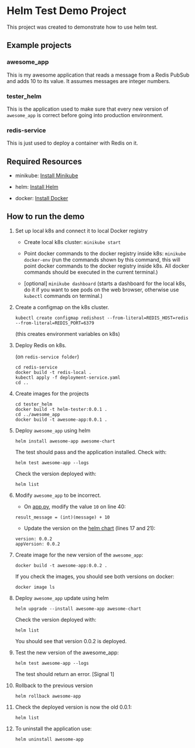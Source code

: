 # Helm Test Demo Project

This project was created to demonstrate how to use helm test.

## Example projects

### awesome_app

This is my awesome application that reads a message from a Redis PubSub and 
adds 10 to its value. It assumes messages are integer numbers.

### tester_helm

This is the application used to make sure that every new version of 
`awesome_app` is correct before going into production environment.

### redis-service

This is just used to deploy a container with Redis on it.

## Required Resources

* minikube: [Install Minikube](https://kubernetes.io/docs/tasks/tools/install-minikube/)

* helm: [Install Helm](https://helm.sh/docs/intro/install/)

* docker: [Install Docker](https://docs.docker.com/get-docker/)

## How to run the demo

1. Set up local k8s and connect it to local Docker registry
    
    * Create local k8s cluster: `minikube start`

    * Point docker commands to the docker registry inside k8s: `minikube docker-env` 
(run the commands shown by this command, this will point docker commands to 
the docker registry inside k8s. All docker commands should be executed in the 
current terminal.)

    * [optional] `minikube dashboard`  (starts a dashboard for the local k8s, do it
if you want to see pods on the web browser, otherwise use `kubectl` commands
on terminal.)

2. Create a configmap on the k8s cluster.

    `kubectl create configmap redishost --from-literal=REDIS_HOST=redis  --from-literal=REDIS_PORT=6379`

    (this creates environment variables on k8s)

3. Deploy Redis on k8s.

    (on `redis-service folder`)
    ```
    cd redis-service
    docker build -t redis-local .
    kubectl apply -f deployment-service.yaml
    cd ..
    ```

4. Create images for the projects
    ```
    cd tester_helm
    docker build -t helm-tester:0.0.1 .
    cd ../awesome_app
    docker build -t awesome-app:0.0.1 .
    ```

5. Deploy `awesome_app` using helm
    ```
    helm install awesome-app awesome-chart
    ```

    The test should pass and the application installed. Check with:
    ```
    helm test awesome-app --logs
    ```

    Check the version deployed with:
    ```
    helm list
    ```

6. Modify `awesome_app` to be incorrect.
    * On [app.py](awesome_app/app.py), modify the value `10` on line 40:
    ```
    result_message = (int)(message) + 10
    ```

    * Update the version on the [helm chart](awesome_app/awesome_chart/Chart.yaml) (lines 17 and 21):
    ```
    version: 0.0.2
    appVersion: 0.0.2
    ```

7. Create image for the new version of the `awesome_app`:
    ```
    docker build -t awesome-app:0.0.2 .
    ```

    If you check the images, you should see both versions on docker:
    ```
    docker image ls
    ```

8. Deploy `awesome_app` update using helm
    ```
    helm upgrade --install awesome-app awesome-chart
    ```

    Check the version deployed with:
    ```
    helm list
    ```
    You should see that version 0.0.2 is deployed.

9. Test the new version of the awesome_app:
    ```
    helm test awesome-app --logs
    ```
    
    The test should return an error. [Signal 1]

10. Rollback to the previous version
    ```
    helm rollback awesome-app
    ```

11. Check the deployed version is now the old 0.0.1:
    ```
    helm list
    ```

12. To uninstall the application use:
    ```
    helm uninstall awesome-app
    ```


